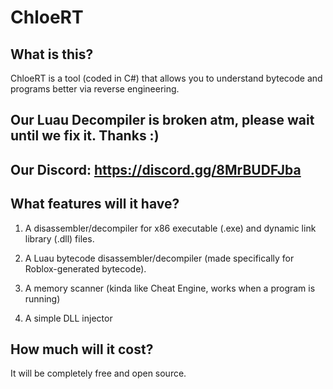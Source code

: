 # ChloeRT
## What is this?
ChloeRT is a tool (coded in C#) that allows you to understand bytecode and programs better via reverse engineering.

## Our Luau Decompiler is broken atm, please wait until we fix it. Thanks :)

## Our Discord: https://discord.gg/8MrBUDFJba

## What features will it have?
1. A disassembler/decompiler for x86 executable (.exe) and dynamic link library (.dll) files.

2. A Luau bytecode disassembler/decompiler (made specifically for Roblox-generated bytecode).

3. A memory scanner (kinda like Cheat Engine, works when a program is running)

4. A simple DLL injector

## How much will it cost?
It will be completely free and open source.
